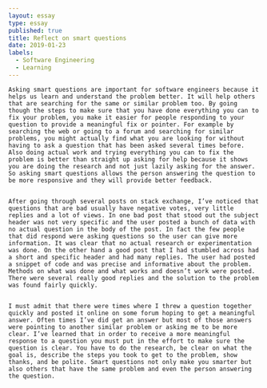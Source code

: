 ```yaml
---
layout: essay
type: essay
published: true
title: Reflect on smart questions
date: 2019-01-23
labels:
  - Software Engineering
  - Learning
---
```



	Asking smart questions are important for software engineers because it helps us learn and understand the problem better. It will help others that are searching for the same or similar problem too. By going though the steps to make sure that you have done everything you can to fix your problem, you make it easier for people responding to your question to provide a meaningful fix or pointer. For example by searching the web or going to a forum and searching for similar problems, you might actually find what you are looking for without having to ask a question that has been asked several times before. Also doing actual work and trying everything you can to fix the problem is better than straight up asking for help because it shows you are doing the research and not just lazily asking for the answer. So asking smart questions allows the person answering the question to be more responsive and they will provide better feedback.


	After going through several posts on stack exchange, I’ve noticed that questions that are bad usually have negative votes, very little replies and a lot of views. In one bad post that stood out the subject header was not very specific and the user posted a bunch of data with no actual question in the body of the post. In fact the few people that did respond were asking questions so the user can give more information. It was clear that no actual research or experimentation was done. On the other hand a good post that I had stumbled across had a short and specific header and had many replies. The user had posted a snippet of code and was precise and informative about the problem. Methods on what was done and what works and doesn’t work were posted. There were several really good replies and the solution to the problem was found fairly quickly. 


	I must admit that there were times where I threw a question together quickly and posted it online on some forum hoping to get a meaningful answer. Often times I’ve did get an answer but most of those answers were pointing to another similar problem or asking me to be more clear. I’ve learned that in order to receive a more meaningful response to a question you must put in the effort to make sure the question is clear. You have to do the research, be clear on what the goal is, describe the steps you took to get to the problem, show thanks, and be polite. Smart questions not only make you smarter but also others that have the same problem and even the person answering the question. 
